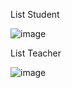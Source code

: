 List Student 

![image](https://github.com/LinhLe43/bos_demo/assets/99639566/6cf3dbb6-3f06-40f5-8592-13eaadc88153)

List Teacher

![image](https://github.com/LinhLe43/bos_demo/assets/99639566/f0c59246-9885-4c1a-9698-df5977956f0d)
